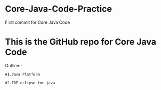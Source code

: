# Core-Java-Code-Practice
First commit for Core Java  Code


  
 
                                                       
# This is the GitHub repo for Core Java Code

Outline:-

    #1.Java Platform
   
    #2.IDE eclipse for java
    
